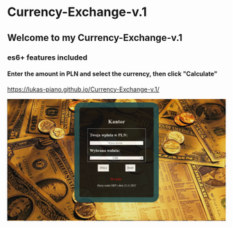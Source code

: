 # Currency-Exchange-v.1
## Welcome to my Currency-Exchange-v.1
### es6+ features included
#### Enter the amount in PLN and select the currency, then click "Calculate"
https://lukas-piano.github.io/Currency-Exchange-v.1/

![Currency-Exchange](https://github.com/Lukas-piano/Currency-Exchange-v.1/blob/main/images/share.PNG)
